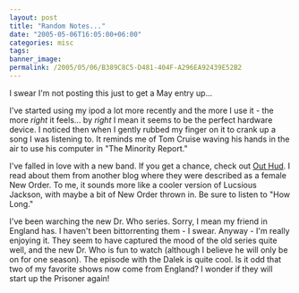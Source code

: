 ```yaml
---
layout: post
title: "Random Notes..."
date: "2005-05-06T16:05:00+06:00"
categories: misc 
tags: 
banner_image: 
permalink: /2005/05/06/B389C8C5-D481-404F-A296EA92439E52B2
---
```


I swear I'm not posting this just to get a May entry up...

I've started using my ipod a lot more recently and the more I use it - the more <i>right</i> it feels... by <i>right</i> I mean it seems to be the perfect hardware device. I noticed then when I gently rubbed my finger on it to crank up a song I was listening to. It reminds me of Tom Cruise waving his hands in the air to use his computer in "The Minority Report." 

I've falled in love with a new band. If you get a chance, check out <a href="http://www.brainwashed.com/outhud/">Out Hud</a>. I read about them from another blog where they were described as a female New Order. To me, it sounds more like a cooler version of Lucsious Jackson, with maybe a bit of New Order thrown in. Be sure to listen to "How Long." 

I've been warching the new Dr. Who series. Sorry, I mean my friend in England has. I haven't been bittorrenting them - I swear. Anyway - I'm really enjoying it. They seem to have captured the mood of the old series quite well, and the new Dr. Who is fun to watch (although I believe he will only be on for one season). The episode with the Dalek is quite cool. Is it odd that two of my favorite shows now come from England? I wonder if they will start up the Prisoner again!